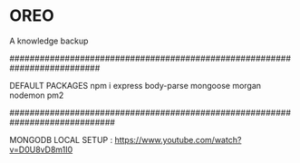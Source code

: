 # OREO
A knowledge backup

##########################################################################

DEFAULT PACKAGES
npm i express body-parse mongoose morgan nodemon pm2














#############################################################################

MONGODB LOCAL SETUP : https://www.youtube.com/watch?v=D0U8vD8m1I0
